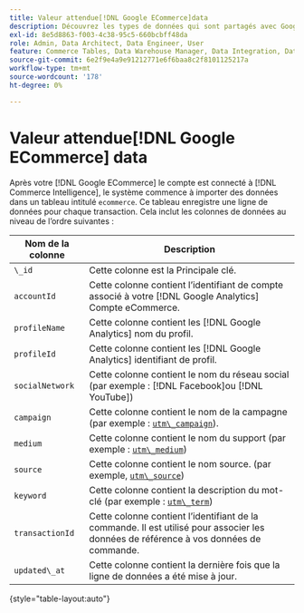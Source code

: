 ```yaml
---
title: Valeur attendue[!DNL Google ECommerce]data
description: Découvrez les types de données qui sont partagés avec Google ECommerce.
exl-id: 8e5d8863-f003-4c38-95c5-660bcbff48da
role: Admin, Data Architect, Data Engineer, User
feature: Commerce Tables, Data Warehouse Manager, Data Integration, Data Import/Export
source-git-commit: 6e2f9e4a9e91212771e6f6baa8c2f8101125217a
workflow-type: tm+mt
source-wordcount: '178'
ht-degree: 0%

---
```


# Valeur attendue[!DNL Google ECommerce] data

Après votre [!DNL Google ECommerce] le compte est connecté à [!DNL Commerce Intelligence], le système commence à importer des données dans un tableau intitulé `ecommerce`. Ce tableau enregistre une ligne de données pour chaque transaction. Cela inclut les colonnes de données au niveau de l’ordre suivantes :

| Nom de la colonne | Description |
|-----|-----|
| `\_id` | Cette colonne est la Principale clé. |
| `accountId` | Cette colonne contient l’identifiant de compte associé à votre [!DNL Google Analytics] Compte eCommerce. |
| `profileName` | Cette colonne contient les [!DNL Google Analytics] nom du profil. |
| `profileId` | Cette colonne contient les [!DNL Google Analytics] identifiant de profil. |
| `socialNetwork` | Cette colonne contient le nom du réseau social (par exemple : [!DNL Facebook]ou [!DNL YouTube]) |
| `campaign` | Cette colonne contient le nom de la campagne (par exemple : [`utm\_campaign`](https://support.google.com/analytics/answer/1033867?hl=en)). |
| `medium` | Cette colonne contient le nom du support (par exemple : [`utm\_medium`](https://support.google.com/analytics/answer/1033867?hl=en)) |
| `source` | Cette colonne contient le nom source. (par exemple, [`utm\_source`](https://support.google.com/analytics/answer/1033867?hl=en)) |
| `keyword` | Cette colonne contient la description du mot-clé (par exemple : [`utm\_term`](https://support.google.com/analytics/answer/1033867?hl=en)) |
| `transactionId` | Cette colonne contient l’identifiant de la commande. Il est utilisé pour associer les données de référence à vos données de commande. |
| `updated\_at` | Cette colonne contient la dernière fois que la ligne de données a été mise à jour. |

{style="table-layout:auto"}
